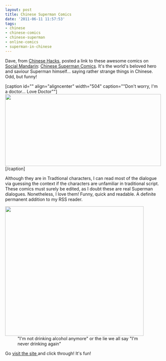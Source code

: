 ```yaml
---
layout: post
title: Chinese Superman Comics
date: '2011-06-11 11:57:53'
tags:
- chinese
- chinese-comics
- chinese-superman
- online-comics
- superman-in-chinese
---
```


Dave, from <a href="http://chinesehacks.com">Chinese Hacks</a>, posted a link to these awesome comics on<a href="http://socialmandarin.com"> Social Mandarin</a>: <a href="http://chinesesuperman.com">Chinese Superman Comics</a>. It's the world's beloved hero and saviour Superman himself... saying rather strange things in Chinese. Odd, but funny!

[caption id="" align="aligncenter" width="504" caption="&quot;Don&#39;t worry, I&#39;m a doctor... Love Doctor&quot;"]<a href="http://chinesesuperman.com/55282263"><img class=" " title="Chinese Superman" src="http://posterous.com/getfile/files.posterous.com/temp-2011-06-02/azADosDjrjEyAavpggDDDeHGImghqjgmyflvFvabciyhdDcwAkccBmyqqcCf/superman12.gif.scaled1000.gif" alt="" width="504" height="232" /></a>[/caption]
<p style="text-align: left;">Although they are in Tradtional characters, I can read most of the dialogue via guessing the context if the characters are unfamiliar in traditional script. These comics must surely be edited, as I doubt these are real Superman dialogues. Nonetheless, I love them! Funny, quick and readable. A definite permanent addition to my RSS reader.</p>

<div class="mceTemp mceIEcenter" style="text-align: left;"><dl class="wp-caption aligncenter" style="width: 458px;"><dt class="wp-caption-dt"><a href="http://chinesesuperman.com/55904142"><img class=" " title="Chinese Superman" src="http://posterous.com/getfile/files.posterous.com/temp-2011-06-06/iGjbHBcxHEyhlmchDfIxwyiwvFryCakqbCgogItIrpnvftxrIvkaAoktyFyg/superman16.gif.scaled1000.gif" alt="" width="448" height="418" /></a></dt><dd class="wp-caption-dd">"I'm not drinking alcohol anymore" or the lie we all say "I'm never drinking again"</dd></dl></div>
<p style="text-align: left;">Go <a href="http://chinesesuperman.com">visit the site </a>and click through! It's fun!</p>
